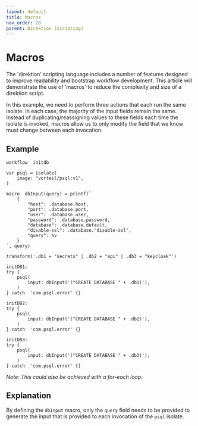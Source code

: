 ```yaml
---
layout: default
title: Macros
nav_order: 20
parent: Direktion (scripting)
---
```


# Macros
The 'direktion' scripting language includes a number of features designed to improve readability and bootstrap workflow development. This article will demonstrate the use of 'macros' to reduce the complexity and size of a direktion script.

In this example, we need to perform three actions that each run  the same isolate. In each case, the majority of the input fields remain the same. Instead of duplicating/reassigning values to these fields each time the isolate is invoked, macros allow us to only modify the field that we know must change between each invocation.

## Example

```
workflow  initdb

var psql = isolate(
	image: "vorteil/psql:v1",
)

macro  dbInput(query) = printf(`
    {
        "host": .database.host,
        "port": .database.port,
        "user": .database.user,
        "password": .database.password,
        "database": .database.default,
        "disable-ssl": .database."disable-ssl",
        "query": %v
    }
`, query)

transform('.db1 = "secrets" | .db2 = "api" | .db3 = "keycloak"')

initDB1:
try {
    psql(
        input: dbInput('("CREATE DATABASE " + .db1)'),
    )
} catch  'com.psql.error' {}

initDB2:
try {
    psql(
        input: dbInput('("CREATE DATABASE " + .db2)'),
    )
} catch  'com.psql.error' {}
 
initDB3:
try {
    psql(
        input: dbInput('("CREATE DATABASE " + .db3)'),
    )
} catch  'com.psql.error' {}
```

*Note: This could also be achieved with a for-each loop.*

## Explanation

By defining the `dbInput` macro, only the `query` field needs to be provided to generate the input that is provided to each invocation of the `psql` isolate. 
